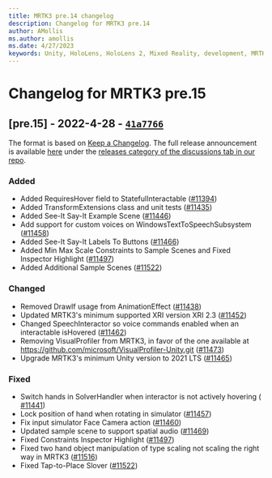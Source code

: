 ```yaml
---
title: MRTK3 pre.14 changelog
description: Changelog for MRTK3 pre.14
author: AMollis
ms.author: amollis
ms.date: 4/27/2023
keywords: Unity, HoloLens, HoloLens 2, Mixed Reality, development, MRTK, MRTK3, MRTK3 preview, MRTK3 public preview, changelog, MRTK3 changelog
---
```


# Changelog for MRTK3 pre.15

## [pre.15] - 2022-4-28 - [`41a7766`](https://github.com/microsoft/MixedRealityToolkit-Unity/commit/41a77667c6d514a40b1269c6256b248b97539545)

The format is based on [Keep a Changelog](https://keepachangelog.com/en/1.0.0/). The full release announcement is available [here](https://github.com/microsoft/MixedRealityToolkit-Unity/discussions/11395) under the [releases category of the discussions tab in our repo](https://github.com/microsoft/MixedRealityToolkit-Unity/discussions/categories/releases).

### Added

- Added RequiresHover field to StatefulInteractable ([#11394](https://github.com/microsoft/MixedRealityToolkit-Unity/pull/11394))
- Added TransformExtensions class and unit tests ([#11435](https://github.com/microsoft/MixedRealityToolkit-Unity/pull/11435))
- Added See-It Say-It Example Scene ([#11446](https://github.com/microsoft/MixedRealityToolkit-Unity/pull/11446))
- Add support for custom voices on WindowsTextToSpeechSubsystem ([#11458](https://github.com/microsoft/MixedRealityToolkit-Unity/pull/11460))
- Added See-It Say-It Labels To Buttons ([#11466](https://github.com/microsoft/MixedRealityToolkit-Unity/pull/11466))
- Added Min Max Scale Constraints to Sample Scenes and Fixed Inspector Highlight ([#11497](https://github.com/microsoft/MixedRealityToolkit-Unity/pull/11497))
- Added Additional Sample Scenes ([#11522](https://github.com/microsoft/MixedRealityToolkit-Unity/pull/11522))
  
### Changed

- Removed DrawIf usage from AnimationEffect ([#11438](https://github.com/microsoft/MixedRealityToolkit-Unity/pull/11438))
- Updated MRTK3's minimum supported XRI version XRI 2.3 ([#11452](https://github.com/microsoft/MixedRealityToolkit-Unity/pull/11452))
- Changed SpeechInteractor so voice commands enabled when an interactable isHovered ([#11462](https://github.com/microsoft/MixedRealityToolkit-Unity/pull/11462))
- Removing VisualProfiler from MRTK3, in favor of the one available at https://github.com/microsoft/VisualProfiler-Unity.git ([#11473](https://github.com/microsoft/MixedRealityToolkit-Unity/pull/11473))
- Upgrade MRTK3's minimum Unity version to 2021 LTS ([#11465](https://github.com/microsoft/MixedRealityToolkit-Unity/pull/11465))

### Fixed

- Switch hands in SolverHandler when interactor is not actively hovering (
[#11441](https://github.com/microsoft/MixedRealityToolkit-Unity/pull/11441))
- Lock position of hand when rotating in simulator ([#11457](https://github.com/microsoft/MixedRealityToolkit-Unity/pull/11457)) 
- Fix input simulator Face Camera action ([#11460](https://github.com/microsoft/MixedRealityToolkit-Unity/pull/11460)) 
- Updated sample scene to support spatial audio ([#11469](https://github.com/microsoft/MixedRealityToolkit-Unity/pull/11469))
- Fixed Constraints Inspector Highlight ([#11497](https://github.com/microsoft/MixedRealityToolkit-Unity/pull/11497))
- Fixed two hand object manipulation of type scaling not scaling the right way in MRTK3 ([#11516](https://github.com/microsoft/MixedRealityToolkit-Unity/pull/11516))
- Fixed Tap-to-Place Slover ([#11522](https://github.com/microsoft/MixedRealityToolkit-Unity/pull/11522))